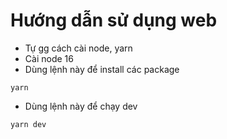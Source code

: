 # Hướng dẫn sử dụng web
- Tự gg cách cài node, yarn
- Cài node 16
- Dùng lệnh này để install các package
```
yarn 
```

- Dùng lệnh này để chạy dev

```
yarn dev
```